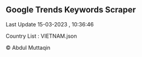 

## Google Trends Keywords Scraper 
 
Last Update 15-03-2023 , 10:36:46

Country List :
VIETNAM.json



© Abdul Muttaqin 
